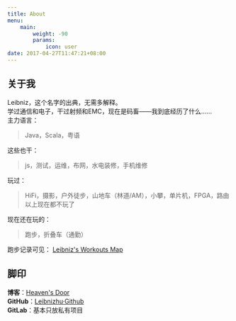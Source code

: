 ```yaml
---
title: About
menu:
    main: 
        weight: -90
        params:
            icon: user
date: 2017-04-27T11:47:21+08:00
---
```


## 关于我

Leibniz，这个名字的出典，无需多解释。  
学过通信和电子，干过射频和EMC，现在是码畜——我到底经历了什么……  
主力语言：
> Java，Scala，粤语
  
这些也干：
> js，测试，运维，布网，水电装修，手机维修

玩过：
> HiFi，摄影，户外徒步，山地车（林道/AM），小攀，单片机，FPGA，路由
> 以上现在都不玩了

现在还在玩的：
> 跑步，折叠车（通勤）

跑步记录可见： [Leibniz's Workouts Map](https://leibnizhu.github.io/Workouts/)

## 脚印

**博客**：[Heaven's Door](leibnizhu.github.io)  
**GitHub**：[Leibnizhu·Github](https://github.com/Leibnizhu)  
**GitLab**：基本只放私有项目  
